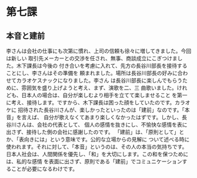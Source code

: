# 第七課
## 本音と建前
李さんは会社の仕事にも次第に慣れ、上司の信頼も徐々に増してきました。今回は新しい
取引先メーカーとの交渉を任され、無事、商談成立にこぎつけました。木下課長は今後の
付き合いを考慮に入れて、先方の長谷川部長を接待することにし、李さんはその準備を
頼まれました。場所は長谷川部長の好みに合わせてカラオケスナックになりました。李さん
は長谷川部長に楽しんでもらうために、雰囲気を盛り上げようと考え、まず、演歌を二、三
曲歌いました。けれども、日本人の場合は、自分が楽しむより相手を立てて楽しませること
を第一に考え、接待します。ですから、木下課長は困った顔をしていたのです。カラオケに
招待された長谷川さんが、楽しかったといったのは「建前」なのです。「本音」を言えば、
自分が歌えなくてあまり楽しくなかったはずです。しかし、長谷川さんは、会社の代表として、
個人の感情を抜きにし、不愉快な感情を表に出さず、接待した側の会社に感謝したのです。
「建前」は、「原則として」とか、「表向きには」という意味です。公的な立場からの見解に
ついて述べる時に使われます。それに対して、「本音」というのは、その人の本当の気持ちです。
日本人社会は、人間関係を優先し、「和」を大切にします。この和を保つためには、私的な感情
を表面に出さず、原則である「建前」でコミュニケーションすることが必要になるわけです。
